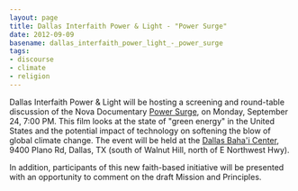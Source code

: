 ```yaml
---
layout: page
title: Dallas Interfaith Power & Light - "Power Surge"
date: 2012-09-09
basename: dallas_interfaith_power_light_-_power_surge
tags:
- discourse
- climate
- religion
---
```


Dallas Interfaith Power &amp; Light will be hosting a screening and round-table
discussion of the Nova Documentary <a
href="http://www.pbs.org/wgbh/nova/tech/power-surge.html">Power Surge</a>, on
Monday, September 24, 7:00 PM. This film looks at the state of "green energy" in
the United States and the potential impact of technology on softening the blow
of global climate change. The event will be held at the <a
href="http://www.bahaisofdallas.org/">Dallas Baha'i Center</a>, 9400 Plano Rd,
Dallas, TX (south of Walnut Hill, north of E Northwest Hwy).

In addition, participants of this new faith-based initiative will be presented
with an opportunity to comment on the draft Mission and Principles.

